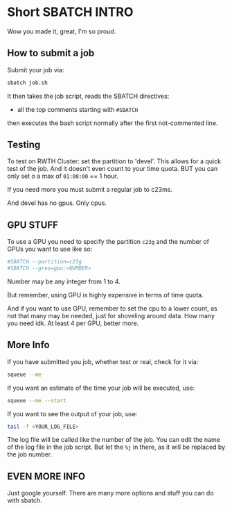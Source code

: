 # Short SBATCH INTRO
Wow you made it, great, I'm so proud.

## How to submit a job
Submit your job via:
    
```bash 
sbatch job.sh
```

It then takes the job script, reads the SBATCH directives:
 - all the top comments starting with `#SBATCH`

then executes the bash script normally after the first not-commented line.

## Testing
To test on RWTH Cluster: set the partition to 'devel'.
This allows for a quick test of the job.
And it doesn't even count to your time quota.
BUT you can only set o a max of `01:00:00` == 1 hour.

If you need more you must submit a regular job to c23ms.

And devel has no gpus. Only cpus.

## GPU STUFF
To use a GPU you need to specify the partition `c23g` and the number of GPUs you want to use like so:
```bash
#SBATCH --partition=c23g
#SBATCH --gres=gpu:<NUMBER>
```
Number may be any integer from 1 to 4.

But remember, using GPU is highly expensive in terms of time quota. 

And if you want to use GPU, remember to set the cpu to a lower count, as not that many may be needed, just for shoveling around data. How many you need idk. At least 4 per GPU, better more.

## More Info
If you have submitted you job, whether test or real, check for it via:
```bash
squeue --me
```

If you want an estimate of the time your job will be executed, use:
```bash
squeue --me --start
```

If you want to see the output of your job, use:
```bash
tail -f <YOUR_LOG_FILE>
```

The log file will be called like the number of the job. You can edit the name of the log file in the job script.
But let the `%j` in there, as it will be replaced by the job number.

## EVEN MORE INFO
Just google yourself. There are many more options and stuff you can do with sbatch.